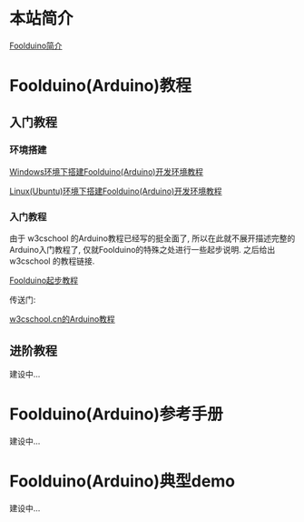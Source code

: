 <!---title:Foolduino知识库-首页(目录)-->
<!---keywords:Arduino,创客,-->
<!---date:2013.06.28; modification:2018.09.03-->

# 本站简介

[Foolduino简介](wiki/foolduino/tutor/foolduino_intro.html)


# Foolduino(Arduino)教程

## 入门教程

### 环境搭建

[Windows环境下搭建Foolduino(Arduino)开发环境教程](wiki/foolduino/tutor/arduino_dev_tool_win.html)

[Linux(Ubuntu)环境下搭建Foolduino(Arduino)开发环境教程](wiki/foolduino/tutor/arduino_dev_tool_linux.html)


### 入门教程

由于 w3cschool 的Arduino教程已经写的挺全面了, 所以在此就不展开描述完整的Arduino入门教程了,
仅就Foolduino的特殊之处进行一些起步说明. 之后给出 w3cschool 的教程链接.

[Foolduino起步教程](wiki/foolduino/tutor/foolduino_getting_start.html)

传送门:

[w3cschool.cn的Arduino教程](https://www.w3cschool.cn/Arduino/)


## 进阶教程

建设中...

# Foolduino(Arduino)参考手册

建设中...

# Foolduino(Arduino)典型demo

建设中...

<!-- 

# Foolduino硬件设计

建设中...

[数字音视频基础](wiki/dtv/codec/avbasic.html)

[mpeg2](wiki/dtv/codec/mpeg2.html)
 -->


<!-- vim:set tw=0:-->
